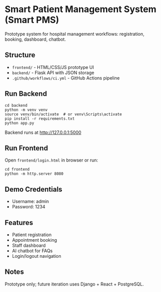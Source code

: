 # Smart Patient Management System (Smart PMS)

Prototype system for hospital management workflows: registration, booking, dashboard, chatbot.

## Structure

- `frontend/` - HTML/CSS/JS prototype UI
- `backend/` - Flask API with JSON storage
- `.github/workflows/ci.yml` - GitHub Actions pipeline

## Run Backend
```
cd backend
python -m venv venv
source venv/bin/activate  # or venv\Scripts\activate
pip install -r requirements.txt
python app.py
```
Backend runs at http://127.0.0.1:5000

## Run Frontend
Open `frontend/login.html` in browser or run:
```
cd frontend
python -m http.server 8080
```

## Demo Credentials
- Username: admin
- Password: 1234

## Features
- Patient registration
- Appointment booking
- Staff dashboard
- AI chatbot for FAQs
- Login/logout navigation

## Notes
Prototype only; future iteration uses Django + React + PostgreSQL.

